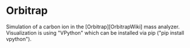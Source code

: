 # Orbitrap

Simulation of a carbon ion in the [Orbitrap][OrbitrapWiki] mass analyzer. Visualization is using "VPython" which can be installed via pip ("pip install vpython").
